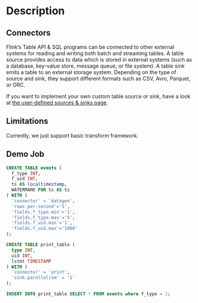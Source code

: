 
# Description

## Connectors
Flink’s Table API & SQL programs can be connected to other external systems for reading and writing both batch and streaming tables.
A table source provides access to data which is stored in external systems (such as a database, key-value store, message queue, or file system).
A table sink emits a table to an external storage system. Depending on the type of source and sink, they support different formats such as CSV, Avro, Parquet, or ORC.

If you want to implement your own custom table source or sink, have a look at [the user-defined sources & sinks page](https://nightlies.apache.org/flink/flink-docs-master/docs/dev/table/sourcessinks/).

## Limitations
Currently, we just support basic transform framework.

## Demo Job
```sql
CREATE TABLE events (
  f_type INT,
  f_uid INT,
  ts AS localtimestamp,
  WATERMARK FOR ts AS ts
) WITH (
  'connector' = 'datagen',
  'rows-per-second'='5',
  'fields.f_type.min'='1',
  'fields.f_type.max'='5',
  'fields.f_uid.min'='1',
  'fields.f_uid.max'='1000'
);

CREATE TABLE print_table (
  type INT,
  uid INT,
  lstmt TIMESTAMP
) WITH (
  'connector' = 'print',
  'sink.parallelism' = '1'
);

INSERT INTO print_table SELECT * FROM events where f_type = 1;
```
